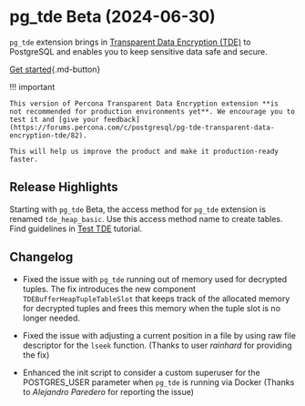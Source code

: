 # pg_tde Beta (2024-06-30)

`pg_tde` extension brings in [Transparent Data Encryption (TDE)](../index/index.md) to PostgreSQL and enables you to keep sensitive data safe and secure.

[Get started](../install.md){.md-button}

!!! important

    This version of Percona Transparent Data Encryption extension **is 
    not recommended for production environments yet**. We encourage you to test it and [give your feedback](https://forums.percona.com/c/postgresql/pg-tde-transparent-data-encryption-tde/82).
  
    This will help us improve the product and make it production-ready faster.

## Release Highlights

Starting with `pg_tde` Beta, the access method for `pg_tde` extension is renamed `tde_heap_basic`. Use this access method name to create tables. Find guidelines in [Test TDE](../test.md) tutorial.

## Changelog

* Fixed the issue with `pg_tde` running out of memory used for decrypted tuples. The fix introduces the new component `TDEBufferHeapTupleTableSlot` that keeps track of the allocated memory for decrypted tuples and frees this memory when the tuple slot is no longer needed.

* Fixed the issue with adjusting a current position in a file by using raw file descriptor for the `lseek` function. (Thanks to user _rainhard_ for providing the fix)

* Enhanced the init script to consider a custom superuser for the POSTGRES_USER parameter when `pg_tde` is running via Docker (Thanks to _Alejandro Paredero_ for reporting the issue)
